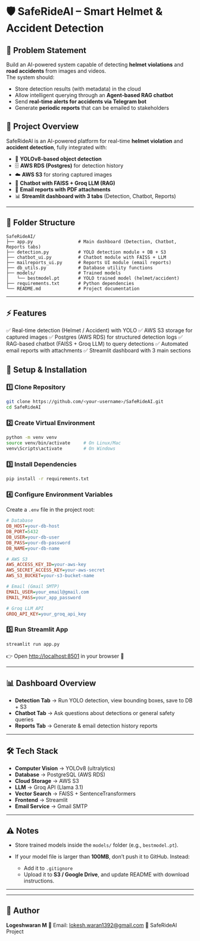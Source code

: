 # 🛡️ SafeRideAI – Smart Helmet & Accident Detection


## 📌 Problem Statement
Build an AI-powered system capable of detecting **helmet violations** and **road accidents** from images and videos.  
The system should:  
- Store detection results (with metadata) in the cloud  
- Allow intelligent querying through an **Agent-based RAG chatbot**  
- Send **real-time alerts for accidents via Telegram bot**  
- Generate **periodic reports** that can be emailed to stakeholders  

## 📖 Project Overview

SafeRideAI is an AI-powered platform for real-time **helmet violation** and **accident detection**, fully integrated with:

* 🚦 **YOLOv8-based object detection**
* 🗄️ **AWS RDS (Postgres)** for detection history
* ☁️ **AWS S3** for storing captured images
* 🤖 **Chatbot with FAISS + Groq LLM (RAG)**
* 📧 **Email reports with PDF attachments**
* 📊 **Streamlit dashboard with 3 tabs** (Detection, Chatbot, Reports)

---

## 📂 Folder Structure

```
SafeRideAI/
├── app.py                 # Main dashboard (Detection, Chatbot, Reports tabs)
├── detection.py           # YOLO detection module + DB + S3
├── chatbot_ui.py          # Chatbot module with FAISS + LLM
├── mailreports_ui.py      # Reports UI module (email reports)
├── db_utils.py            # Database utility functions
├── models/                # Trained models
│   └── bestmodel.pt       # YOLO trained model (helmet/accident)
├── requirements.txt       # Python dependencies
└── README.md              # Project documentation
```

---

## ⚡ Features


✅ Real-time detection (Helmet / Accident) with YOLO
✅ AWS S3 storage for captured images
✅ Postgres (AWS RDS) for structured detection logs
✅ RAG-based chatbot (FAISS + Groq LLM) to query detections
✅ Automated email reports with attachments
✅ Streamlit dashboard with 3 main sections



## 🚀 Setup & Installation

### 1️⃣ Clone Repository

```bash
git clone https://github.com/<your-username>/SafeRideAI.git
cd SafeRideAI
```

### 2️⃣ Create Virtual Environment

```bash
python -m venv venv
source venv/bin/activate     # On Linux/Mac
venv\Scripts\activate        # On Windows
```

### 3️⃣ Install Dependencies

```bash
pip install -r requirements.txt
```

### 4️⃣ Configure Environment Variables

Create a `.env` file in the project root:

```ini
# Database
DB_HOST=your-db-host
DB_PORT=5432
DB_USER=your-db-user
DB_PASS=your-db-password
DB_NAME=your-db-name

# AWS S3
AWS_ACCESS_KEY_ID=your-aws-key
AWS_SECRET_ACCESS_KEY=your-aws-secret
AWS_S3_BUCKET=your-s3-bucket-name

# Email (Gmail SMTP)
EMAIL_USER=your_email@gmail.com
EMAIL_PASS=your_app_password

# Groq LLM API
GROQ_API_KEY=your_groq_api_key
```

### 5️⃣ Run Streamlit App

```bash
streamlit run app.py
```

👉 Open [http://localhost:8501](http://localhost:8501) in your browser 🎉

---

## 📊 Dashboard Overview

* **Detection Tab** → Run YOLO detection, view bounding boxes, save to DB + S3
* **Chatbot Tab** → Ask questions about detections or general safety queries
* **Reports Tab** → Generate & email detection history reports

---

## 🛠️ Tech Stack

* **Computer Vision** → YOLOv8 (ultralytics)
* **Database** → PostgreSQL (AWS RDS)
* **Cloud Storage** → AWS S3
* **LLM** → Groq API (Llama 3.1)
* **Vector Search** → FAISS + SentenceTransformers
* **Frontend** → Streamlit
* **Email Service** → Gmail SMTP

---

## ⚠️ Notes

* Store trained models inside the `models/` folder (e.g., `bestmodel.pt`).
* If your model file is larger than **100MB**, don’t push it to GitHub. Instead:

  * Add it to `.gitignore`
  * Upload it to **S3 / Google Drive**, and update README with download instructions.

---


---

## 👤 Author

**Logeshwaran M**
📧 Email: [lokesh.waran1392@gmail.com](mailto:lokesh.waran1392@gmail.com)
🚀 SafeRideAI Project
